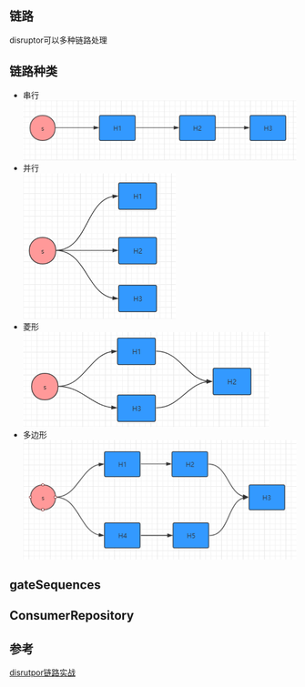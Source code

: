 ## 链路

disruptor可以多种链路处理

## 链路种类

- 串行
    ![串行](img/链路/串行.png)
- 并行  
    ![并行](img/链路/并行.png)
- 菱形  
    ![菱形](img/链路/菱形.png)
- 多边形  
    ![多边型](img/链路/多边形.png)


## gateSequences


## ConsumerRepository



## 参考

[disrutpor链路实战](https://www.cnblogs.com/gyli20170901/p/10249929.html)
